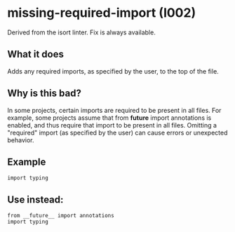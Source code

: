 # missing-required-import (I002)
Derived from the isort linter.
Fix is always available.
## What it does
Adds any required imports, as specified by the user, to the top of the
file.
## Why is this bad?
In some projects, certain imports are required to be present in all
files. For example, some projects assume that
from __future__ import annotations is enabled,
and thus require that import to be
present in all files. Omitting a "required" import (as specified by
the user) can cause errors or unexpected behavior.
## Example
```
import typing
```
## Use instead:
```
from __future__ import annotations
import typing
```